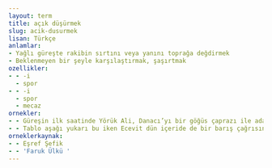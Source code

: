 ```yaml
---
layout: term
title: açık düşürmek
slug: acik-dusurmek
lisan: Türkçe
anlamlar:
- Yağlı güreşte rakibin sırtını veya yanını toprağa değdirmek
- Beklenmeyen bir şeyle karşılaştırmak, şaşırtmak
ozellikler:
- - -i
  - spor
- - -i
  - spor
  - mecaz
ornekler:
- - Güreşin ilk saatinde Yörük Ali, Danacı’yı bir göğüs çaprazı ile adamakıllı açık düşürmüştü.
- - Tablo aşağı yukarı bu iken Ecevit dün içeride de bir barış çağrısında bulunarak herkesi açık düşürdü.
orneklerkaynak:
- - Eşref Şefik
- - 'Faruk Ülkü '
---
```

